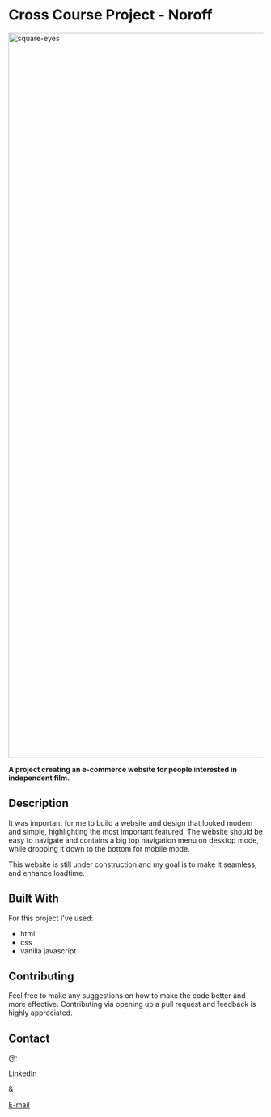 # Cross Course Project - Noroff

<img width="1433" alt="square-eyes" src="https://user-images.githubusercontent.com/91468816/172338259-6a473afe-de3a-4758-9482-9dce0ad40b2a.png">

**A project creating an e-commerce website for people interested in independent film.**

## Description

It was important for me to build a website and design that looked modern and simple, highlighting the most important featured. The website should be easy to navigate and contains a big top navigation menu on desktop mode, while dropping it down to the bottom for mobile mode.

This website is still under construction and my goal is to make it seamless, and enhance loadtime.

## Built With

For this project I've used:

- html
- css
- vanilla javascript

## Contributing

Feel free to make any suggestions on how to make the code better and more effective.
Contributing via opening up a pull request and feedback is highly appreciated.

## Contact

@:

[LinkedIn](https://www.linkedin.com/in/charlottesjusdal/)

&

[E-mail](mailto:charlotte.sjusdal@hotmail.com)
